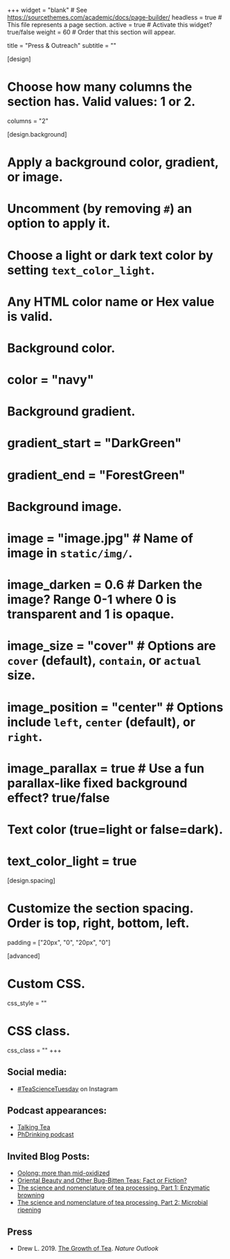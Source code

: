 +++
widget = "blank"  # See https://sourcethemes.com/academic/docs/page-builder/
headless = true  # This file represents a page section.
active = true  # Activate this widget? true/false
weight = 60  # Order that this section will appear.

title = "Press & Outreach"
subtitle = ""

[design]
  # Choose how many columns the section has. Valid values: 1 or 2.
  columns = "2"

[design.background]
  # Apply a background color, gradient, or image.
  #   Uncomment (by removing `#`) an option to apply it.
  #   Choose a light or dark text color by setting `text_color_light`.
  #   Any HTML color name or Hex value is valid.

  # Background color.
  # color = "navy"
  
  # Background gradient.
  # gradient_start = "DarkGreen"
  # gradient_end = "ForestGreen"
  
  # Background image.
  # image = "image.jpg"  # Name of image in `static/img/`.
  # image_darken = 0.6  # Darken the image? Range 0-1 where 0 is transparent and 1 is opaque.
  # image_size = "cover"  #  Options are `cover` (default), `contain`, or `actual` size.
  # image_position = "center"  # Options include `left`, `center` (default), or `right`.
  # image_parallax = true  # Use a fun parallax-like fixed background effect? true/false
  
  # Text color (true=light or false=dark).
  # text_color_light = true

[design.spacing]
  # Customize the section spacing. Order is top, right, bottom, left.
  padding = ["20px", "0", "20px", "0"]

[advanced]
 # Custom CSS. 
 css_style = ""
 
 # CSS class.
 css_class = ""
+++
## Social media:
- [#TeaScienceTuesday](https://www.instagram.com/explore/tags/teasciencetuesday) on Instagram

## Podcast appearances:

- [Talking Tea](https://talkingtea.libsyn.com/chemistry-climate-change-bugs-tea)
- [PhDrinking podcast](https://soundcloud.com/phdrinking/tea-totaling)

## Invited Blog Posts:

- [Oolong: more than mid-oxidized](http://www.teageek.net/blog/2018/03/oolong-mid-oxidized/)
- [Oriental Beauty and Other Bug-Bitten Teas: Fact or Fiction?](https://worldoftea.org/oriental-beauty-bug-bitten-teas/)
- [The science and nomenclature of tea processing. Part 1: Enzymatic browning](http://www.teageek.net/blog/2017/02/tea-terminology-part-1/)
- [The science and nomenclature of tea processing. Part 2: Microbial ripening](http://www.teageek.net/blog/2017/02/science-nomenclature-tea-processing-part-2-microbial-ripening/)

## Press

- Drew L. 2019. [The Growth of Tea](https://www.nature.com/articles/d41586-019-00395-4). *Nature Outlook*
